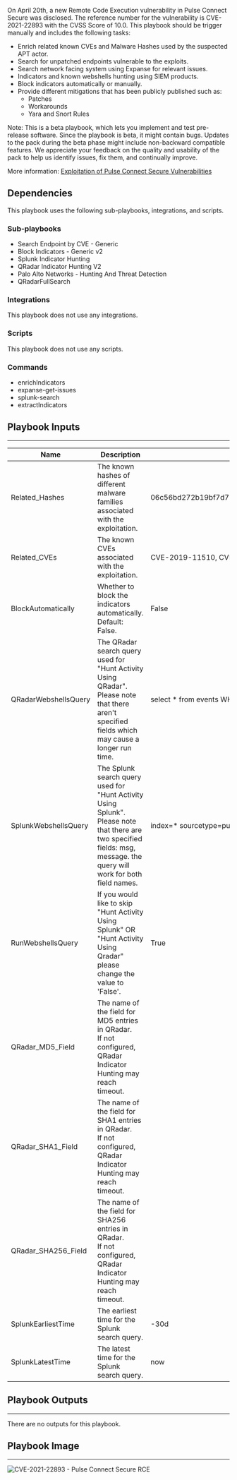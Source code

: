 On April 20th, a new Remote Code Execution vulnerability in Pulse Connect Secure was disclosed. 
The reference number for the vulnerability is CVE-2021-22893 with the CVSS Score of 10.0. 
This playbook should be trigger manually and includes the following tasks: 

* Enrich related known CVEs and Malware Hashes used by the suspected APT actor.
* Search for unpatched endpoints vulnerable to the exploits.
* Search network facing system using Expanse for relevant issues.
* Indicators and known webshells hunting using SIEM products.
* Block indicators automatically or manually.
* Provide different mitigations that has been publicly published such as:
    * Patches
    * Workarounds
    * Yara and Snort Rules

Note: This is a beta playbook, which lets you implement and test pre-release software. Since the playbook is beta, it might contain bugs. Updates to the pack during the beta phase might include non-backward compatible features. We appreciate your feedback on the quality and usability of the pack to help us identify issues, fix them, and continually improve.

More information:
[Exploitation of Pulse Connect Secure Vulnerabilities](https://us-cert.cisa.gov/ncas/alerts/aa21-110a)


## Dependencies

This playbook uses the following sub-playbooks, integrations, and scripts.

### Sub-playbooks

* Search Endpoint by CVE - Generic
* Block Indicators - Generic v2
* Splunk Indicator Hunting
* QRadar Indicator Hunting V2
* Palo Alto Networks - Hunting And Threat Detection
* QRadarFullSearch

### Integrations

This playbook does not use any integrations.

### Scripts

This playbook does not use any scripts.

### Commands

* enrichIndicators
* expanse-get-issues
* splunk-search
* extractIndicators

## Playbook Inputs

---

| **Name** | **Description** | **Default Value** | **Required** |
| --- | --- | --- | --- |
| Related_Hashes | The known hashes of different malware families associated with the exploitation. | 06c56bd272b19bf7d7207443693cd1fc774408c4ca56744577b11fee550c23f7,64c87520565165ac95b74d6450b3ab8379544933dd3e2f2c4dc9b03a3ec570a7,1322340356018696d853e0ac6f7ce3a2,09956753b5000061524d204000000001,88170125598a4fb801102ad56494a773895059ac8550a983fdd2ef429653f079,9f6ac39707822d243445e30d27b8404466aa69c61119d5308785bf4a464a9ebd,325d6d60e24c7cfc3a782839d85ce08c8d3bb27c,1ab50b77dd9515f6cd9ed07d1d3176ba4627a292dc4a21b16ac9d211353818bd,1741dc0a491fcc8d078220ac9628152668d3370b92a8eae258e34ba28c6473b9,cd09ec795a8f4b6ced003500a44d810f49943514e2f92c81ab96c33e1c0fbd68,d72daafedf41d484f7f9816f7f076a9249a6808f1899649b7daa22c0447bb37b,c9b323b9747659eac25cec078895d75f016e26a8b5858567c7fb945b7321722c,2610d0372e0e107053bc001d278ef71f08562e5610691f18b978123c499a74d8,c774eca633136de35c9d2cd339a3b5d29f00f761657ea2aa438de4f33e4bbba4,224b7c45cf6fe4547d3ea66a12c30f3cb4c601b0a80744154697094e73dbd450,78d7c7c9f800f6824f63a99d935a4ad0112f97953d8c100deb29dae24d7da282,1d3ab04e21cfd40aa8d4300a359a09e3b520d39b1496be1e4bc91ae1f6730ecc,133631957d41eed9496ac2774793283ce26f8772de226e7f520d26667b51481a,68743e17f393d1f85ee937dffacc91e081b5f6f43477111ac96aa9d44826e4d2,7fa71a7f76ef63465cfeacf58217e0b66fc71bc81d37c44380a6f572b8a3ec7a,f2b1bd703c3eb05541ff84ec375573cbdc70309ccb82aac04b72db205d718e90,a1dcdf62aafc36dd8cf64774dea80d79fb4e24ba2a82adf4d944d9186acd1cc1,e63ab6f82c711e4ecc8f5b36046eb7ea216f41eb90158165b82a6c90560ea415,b2350954b9484ae4eac42b95fae6edf7a126169d0b93d79f49d36c5e6497062a,b1c2368773259fbfef425e0bb716be958faa7e74b3282138059f511011d3afd9,b990f79ce80c24625c97810cb8f161eafdcb10f1b8d9d538df4ca9be387c35e4,168976797d5af7071df257e91fcc31ce1d6e59c72ca9e2f50c8b5b3177ad83cc,4c5555955b2e6dc55f52b0c1a3326f3d07b325b112060329c503b294208960ec,705cda7d1ace8f4adeec5502aa311620b8d6c64046a1aed2ae833e2f2835154f | Optional |
| Related_CVEs | The known CVEs associated with the exploitation. | CVE-2019-11510, CVE-2020-8260, CVE-2020-8243, CVE-2021-22893 | Optional |
| BlockAutomatically | Whether to block the indicators automatically.<br/>Default: False. | False | Optional |
| QRadarWebshellsQuery | The QRadar search query used for "Hunt Activity Using QRadar".<br/>Please note that there aren't specified fields which may cause a longer run time. | select * from events WHERE LogSourceTypeName(deviceType) = 'Pulse Secure Pulse Connect Secure' and ( UTF8(payload) LIKE '%Licenseserverproto.cgi%' or UTF8(payload) LIKE '%Secid_canceltoken.cgi%' or UTF8(payload) LIKE '%compcheckresult.cgi%' or UTF8(payload) LIKE '%Login.cgi%' or UTF8(payload) LIKE '%Healthcheck.cgi%' or UTF8(payload) LIKE '%meeting_testjs.cgi%' or UTF8(payload) LIKE '%compcheckjava.cgi%') | Optional |
| SplunkWebshellsQuery | The Splunk search query used for "Hunt Activity Using Splunk".<br/>Please note that there are two specified fields: msg, message. the query will work for both field names. | index=* sourcetype=pulse:connectsecure "Licenseserverproto.cgi" OR "Secid_canceltoken.cgi" OR "compcheckresult.cgi" OR "Healthcheck.cgi" OR "meeting_testjs.cgi" OR "compcheckjava.cgi" | Optional |
| RunWebshellsQuery | If you would like to skip "Hunt Activity Using Splunk" OR "Hunt Activity Using Qradar" please change the value to 'False'. | True | Optional |
| QRadar_MD5_Field | The name of the field for MD5 entries in QRadar.<br/>If not configured, QRadar Indicator Hunting may reach timeout. |  | Optional |
| QRadar_SHA1_Field | The name of the field for SHA1 entries in QRadar.<br/>If not configured, QRadar Indicator Hunting may reach timeout. |  | Optional |
| QRadar_SHA256_Field | The name of the field for SHA256 entries in QRadar.<br/>If not configured, QRadar Indicator Hunting may reach timeout. |  | Optional |
| SplunkEarliestTime | The earliest time for the Splunk search query. | -30d | Optional |
| SplunkLatestTime | The latest time for the Splunk search query. | now | Optional |

## Playbook Outputs

---
There are no outputs for this playbook.

## Playbook Image

---

![CVE-2021-22893 - Pulse Connect Secure RCE](../doc_files/CVE-2021-22893_-_Pulse_Connect_Secure_RCE.png)

